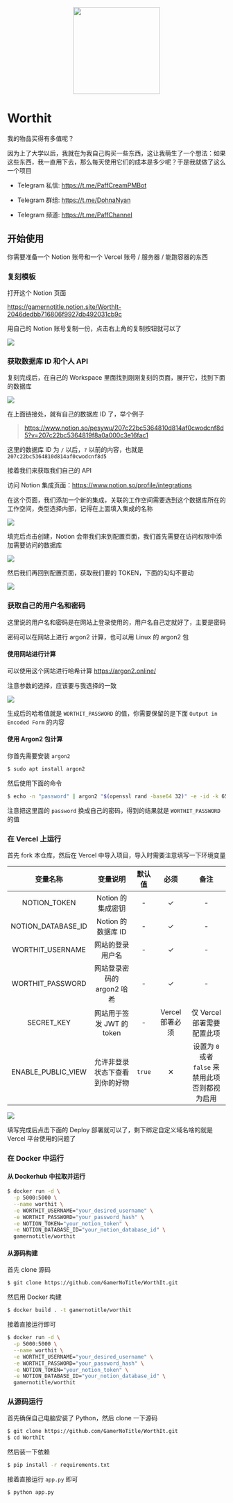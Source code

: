 <div align="center">
<img src="https://cdn.bili33.top/gh/GamerNoTitle/WorthIt@master/static/img/favicon.png" height=200px width=200px >
</div>




# Worthit

我的物品买得有多值呢？

因为上了大学以后，我就在为我自己购买一些东西，这让我萌生了一个想法：如果这些东西，我一直用下去，那么每天使用它们的成本是多少呢？于是我就做了这么一个项目

- Telegram 私信: https://t.me/PaffCreamPMBot  

- Telegram 群组: https://t.me/DohnaNyan  

- Telegram 频道: https://t.me/PaffChannel  

## 开始使用

你需要准备一个 Notion 账号和一个 Vercel 账号 / 服务器 / 能跑容器的东西

### 复刻模板

打开这个 Notion 页面

https://gamernotitle.notion.site/WorthIt-2046dedbb716806f9927db492031cb9c

用自己的 Notion 账号复制一份，点击右上角的复制按钮就可以了

![](https://assets.bili33.top/img/Github/WorthIt/msedge_bnCMduOMds.png)

### 获取数据库 ID 和个人 API

复刻完成后，在自己的 Workspace 里面找到刚刚复刻的页面，展开它，找到下面的数据库

![](https://assets.bili33.top/img/Github/WorthIt/e9IkeC0Cps.png)

在上面链接处，就有自己的数据库 ID 了，举个例子

> https://www.notion.so/pesywu/207c22bc5364810d814af0cwodcnf8d5?v=207c22bc5364819f8a0a000c3e16fac1

这里的数据库 ID 为 `/` 以后，`?` 以前的内容，也就是 `207c22bc5364810d814af0cwodcnf8d5`

接着我们来获取我们自己的 API

访问 Notion 集成页面：https://www.notion.so/profile/integrations

在这个页面，我们添加一个新的集成，关联的工作空间需要选到这个数据库所在的工作空间，类型选择内部，记得在上面填入集成的名称

![](https://assets.bili33.top/img/Github/WorthIt/msedge_W9Y7EP0Nl7.png)

填完后点击创建，Notion 会带我们来到配置页面，我们首先需要在访问权限中添加需要访问的数据库

![](https://assets.bili33.top/img/Github/WorthIt/msedge_olETnZ3X5G.png)

然后我们再回到配置页面，获取我们要的 TOKEN，下面的勾勾不要动

![](https://assets.bili33.top/img/Github/WorthIt/msedge_wmdK6XM4Rk.png)

### 获取自己的用户名和密码

这里说的用户名和密码是在网站上登录使用的，用户名自己定就好了，主要是密码

密码可以在网站上进行 argon2 计算，也可以用 Linux 的 argon2 包

#### 使用网站进行计算

可以使用这个网站进行哈希计算 https://argon2.online/

注意参数的选择，应该要与我选择的一致

![](https://assets.bili33.top/img/Github/WorthIt/msedge_G0QysM1C7e.png)

生成后的哈希值就是 `WORTHIT_PASSWORD` 的值，你需要保留的是下面 `Output in Encoded Form` 的内容

#### 使用 Argon2 包计算

你首先需要安装 `argon2`

```bash
$ sudo apt install argon2
```

然后使用下面的命令

```bash
$ echo -n "password" | argon2 "$(openssl rand -base64 32)" -e -id -k 65540 -t 3 -p 4
```

注意把这里面的 `password` 换成自己的密码，得到的结果就是 `WORTHIT_PASSWORD` 的值

### 在 Vercel 上运行

首先 fork 本仓库，然后在 Vercel 中导入项目，导入时需要注意填写一下环境变量

|      变量名称      |            变量说明            | 默认值 |      必须       |                          备注                          |
| :----------------: | :----------------------------: | :----: | :-------------: | :----------------------------------------------------: |
|    NOTION_TOKEN    |       Notion 的集成密钥        |   -    |        ✓        |                           -                            |
| NOTION_DATABASE_ID |       Notion 的数据库 ID       |   -    |        ✓        |                           -                            |
|  WORTHIT_USERNAME  |        网站的登录用户名        |   -    |        ✓        |                           -                            |
|  WORTHIT_PASSWORD  |   网站登录密码的 argon2 哈希   |   -    |        ✓        |                           -                            |
|     SECRET_KEY     |   网站用于签发 JWT 的 token    |   -    | Vercel 部署必须 |               仅 Vercel 部署需要配置此项               |
| ENABLE_PUBLIC_VIEW | 允许非登录状态下查看到你的好物 | `true` |        ✕        | 设置为 `0` 或者 `false` 来禁用此项<br />否则都视为启用 |

![](https://assets.bili33.top/img/Github/WorthIt/msedge_PBZgBYFzRT.png)

填写完成后点击下面的 Deploy 部署就可以了，剩下绑定自定义域名啥的就是 Vercel 平台使用的问题了

### 在 Docker 中运行

#### 从 Dockerhub 中拉取并运行

```bash
$ docker run -d \
  -p 5000:5000 \
  --name worthit \
  -e WORTHIT_USERNAME="your_desired_username" \
  -e WORTHIT_PASSWORD="your_password_hash" \
  -e NOTION_TOKEN="your_notion_token" \
  -e NOTION_DATABASE_ID="your_notion_database_id" \
  gamernotitle/worthit
```

#### 从源码构建

首先 clone 源码

```bash
$ git clone https://github.com/GamerNoTitle/WorthIt.git
```

然后用 Docker 构建

```bash
$ docker build . -t gamernotitle/worthit
```

接着直接运行即可

```bash
$ docker run -d \
  -p 5000:5000 \
  --name worthit \
  -e WORTHIT_USERNAME="your_desired_username" \
  -e WORTHIT_PASSWORD="your_password_hash" \
  -e NOTION_TOKEN="your_notion_token" \
  -e NOTION_DATABASE_ID="your_notion_database_id" \
  gamernotitle/worthit
```

### 从源码运行

首先确保自己电脑安装了 Python，然后 clone 一下源码

```bash
$ git clone https://github.com/GamerNoTitle/WorthIt.git
$ cd WorthIt
```

然后装一下依赖

```bash
$ pip install -r requirements.txt
```

接着直接运行 `app.py` 即可

```bash
$ python app.py
```

